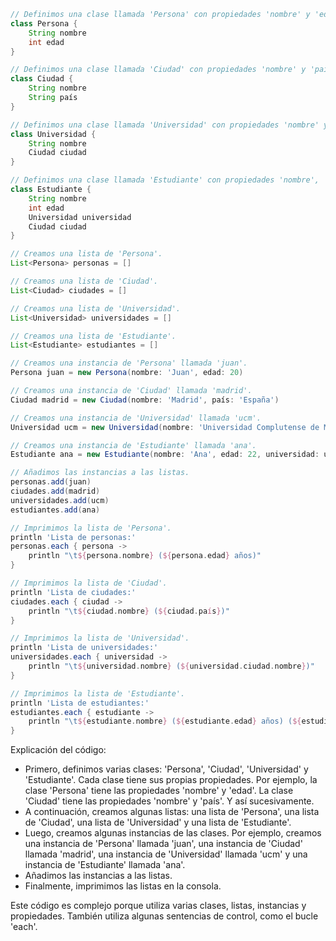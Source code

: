 ```groovy
// Definimos una clase llamada 'Persona' con propiedades 'nombre' y 'edad'.
class Persona {
    String nombre
    int edad
}

// Definimos una clase llamada 'Ciudad' con propiedades 'nombre' y 'país'.
class Ciudad {
    String nombre
    String país
}

// Definimos una clase llamada 'Universidad' con propiedades 'nombre' y 'ciudad'.
class Universidad {
    String nombre
    Ciudad ciudad
}

// Definimos una clase llamada 'Estudiante' con propiedades 'nombre', 'edad', 'universidad' y 'ciudad'.
class Estudiante {
    String nombre
    int edad
    Universidad universidad
    Ciudad ciudad
}

// Creamos una lista de 'Persona'.
List<Persona> personas = []

// Creamos una lista de 'Ciudad'.
List<Ciudad> ciudades = []

// Creamos una lista de 'Universidad'.
List<Universidad> universidades = []

// Creamos una lista de 'Estudiante'.
List<Estudiante> estudiantes = []

// Creamos una instancia de 'Persona' llamada 'juan'.
Persona juan = new Persona(nombre: 'Juan', edad: 20)

// Creamos una instancia de 'Ciudad' llamada 'madrid'.
Ciudad madrid = new Ciudad(nombre: 'Madrid', país: 'España')

// Creamos una instancia de 'Universidad' llamada 'ucm'.
Universidad ucm = new Universidad(nombre: 'Universidad Complutense de Madrid', ciudad: madrid)

// Creamos una instancia de 'Estudiante' llamada 'ana'.
Estudiante ana = new Estudiante(nombre: 'Ana', edad: 22, universidad: ucm, ciudad: madrid)

// Añadimos las instancias a las listas.
personas.add(juan)
ciudades.add(madrid)
universidades.add(ucm)
estudiantes.add(ana)

// Imprimimos la lista de 'Persona'.
println 'Lista de personas:'
personas.each { persona ->
    println "\t${persona.nombre} (${persona.edad} años)"
}

// Imprimimos la lista de 'Ciudad'.
println 'Lista de ciudades:'
ciudades.each { ciudad ->
    println "\t${ciudad.nombre} (${ciudad.país})"
}

// Imprimimos la lista de 'Universidad'.
println 'Lista de universidades:'
universidades.each { universidad ->
    println "\t${universidad.nombre} (${universidad.ciudad.nombre})"
}

// Imprimimos la lista de 'Estudiante'.
println 'Lista de estudiantes:'
estudiantes.each { estudiante ->
    println "\t${estudiante.nombre} (${estudiante.edad} años) (${estudiante.universidad.nombre}) (${estudiante.ciudad.nombre})"
}
```

Explicación del código:

* Primero, definimos varias clases: 'Persona', 'Ciudad', 'Universidad' y 'Estudiante'. Cada clase tiene sus propias propiedades. Por ejemplo, la clase 'Persona' tiene las propiedades 'nombre' y 'edad'. La clase 'Ciudad' tiene las propiedades 'nombre' y 'país'. Y así sucesivamente.
* A continuación, creamos algunas listas: una lista de 'Persona', una lista de 'Ciudad', una lista de 'Universidad' y una lista de 'Estudiante'.
* Luego, creamos algunas instancias de las clases. Por ejemplo, creamos una instancia de 'Persona' llamada 'juan', una instancia de 'Ciudad' llamada 'madrid', una instancia de 'Universidad' llamada 'ucm' y una instancia de 'Estudiante' llamada 'ana'.
* Añadimos las instancias a las listas.
* Finalmente, imprimimos las listas en la consola.

Este código es complejo porque utiliza varias clases, listas, instancias y propiedades. También utiliza algunas sentencias de control, como el bucle 'each'.